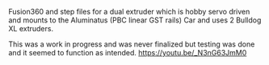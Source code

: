 Fusion360 and step files for a dual extruder which is hobby servo driven and mounts to the Aluminatus (PBC linear GST rails) Car and uses 2 Bulldog XL extruders.

This was a work in progress and was never finalized but testing was done and it seemed to function as intended.  https://youtu.be/_N3nG63JmM0

